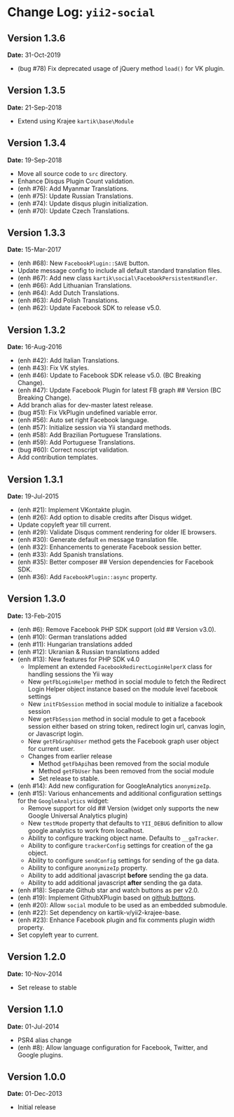 Change Log: `yii2-social`
=========================

## Version 1.3.6

**Date:** 31-Oct-2019

- (bug #78) Fix deprecated usage of jQuery method `load()` for VK plugin.

## Version 1.3.5

**Date:** 21-Sep-2018

- Extend using Krajee `kartik\base\Module` 

## Version 1.3.4

**Date:** 19-Sep-2018

- Move all source code to `src` directory.
- Enhance Disqus Plugin Count validation.
- (enh #76): Add Myanmar Translations.
- (enh #75): Update Russian Translations.
- (enh #74): Update disqus plugin initialization.
- (enh #70): Update Czech Translations.

## Version 1.3.3

**Date:** 15-Mar-2017

- (enh #68): New `FacebookPlugin::SAVE` button.
- Update message config to include all default standard translation files.
- (enh #67): Add new class `kartik\social\FacebookPersistentHandler`.
- (enh #66): Add Lithuanian Translations.
- (enh #64): Add Dutch Translations.
- (enh #63): Add Polish Translations.
- (enh #62): Update Facebook SDK to release v5.0.

## Version 1.3.2

**Date:** 16-Aug-2016

- (enh #42): Add Italian Translations.
- (enh #43): Fix VK styles.
- (enh #46): Update to Facebook SDK release v5.0. (BC Breaking Change).
- (enh #47): Update Facebook Plugin for latest FB graph ## Version (BC Breaking Change).
- Add branch alias for dev-master latest release.
- (bug #51): Fix VkPlugin undefined variable error.
- (enh #56): Auto set right Facebook language.
- (enh #57): Initialize session via Yii standard methods.
- (enh #58): Add Brazilian Portuguese Translations.
- (enh #59): Add Portuguese Translations.
- (bug #60): Correct noscript validation.
- Add contribution templates.

## Version 1.3.1

**Date:** 19-Jul-2015

- (enh #21): Implement VKontakte plugin.
- (enh #26): Add option to disable credits after Disqus widget.
- Update copyleft year till current.
- (enh #29): Validate Disqus comment rendering for older IE browsers.
- (enh #30): Generate default `en` message translation file.
- (enh #32): Enhancements to generate Facebook session better.
- (enh #33): Add Spanish translations.
- (enh #35): Better composer ## Version dependencies for Facebook SDK.
- (enh #36): Add `FacebookPlugin::async` property.

## Version 1.3.0

**Date:** 13-Feb-2015

- (enh #6): Remove Facebook PHP SDK support (old ## Version v3.0). 
- (enh #10): German translations added
- (enh #11): Hungarian translations added
- (enh #12): Ukranian & Russian translations added
- (enh #13): New features for PHP SDK v4.0
    - Implement an extended `FacebookRedirectLoginHelperX` class for handling sessions the Yii way
    - New `getFbLoginHelper` method in social module to fetch the Redirect Login Helper object instance based on the module level facebook settings
    - New `initFbSession` method in social module to initialize a facebook session
    - New `getFbSession` method in social module to get a facebook session either based on string token, redirect login url, canvas login, or Javascript login.
    - New `getFbGraphUser` method gets the Facebook graph user object for current user.
    - Changes from earlier release
        - Method `getFbApi`has been removed from the social module
        - Method `getFbUser` has been removed from the social module
        - Set release to stable.
- (enh #14): Add new configuration for GoogleAnalytics `anonymizeIp`.
- (enh #15): Various enhancements and additional configuration settings for the `GoogleAnalytics` widget:
    - Remove support for old ## Version (widget only supports the new Google Universal Analytics plugin)
    - New `testMode` property that defaults to `YII_DEBUG` definition to allow google analytics to work from localhost.
    - Ability to configure tracking object name. Defaults to `__gaTracker`.
    - Ability to configure `trackerConfig` settings for creation of the ga object.
    - Ability to configure `sendConfig` settings for sending of the ga data.
    - Ability to configure `anonymizeIp` property.
    - Ability to add additional javascript **before** sending the ga data. 
    - Ability to add additional javascript **after** sending the ga data.
- (enh #18): Separate Github star and watch buttons as per v2.0.
- (enh #19): Implement GithubXPlugin based on [github buttons](https://github.com/ntkme/github-buttons).
- (enh #20): Allow `social` module to be used as an embedded submodule.
- (enh #22): Set dependency on kartik-v/yii2-krajee-base.
- (enh #23): Enhance Facebook plugin and fix comments plugin width property.
- Set copyleft year to current.

## Version 1.2.0

**Date:** 10-Nov-2014

- Set release to stable

## Version 1.1.0

**Date:** 01-Jul-2014

- PSR4 alias change
- (enh #8): Allow language configuration for Facebook, Twitter, and Google plugins.

## Version 1.0.0

**Date:** 01-Dec-2013

- Initial release
